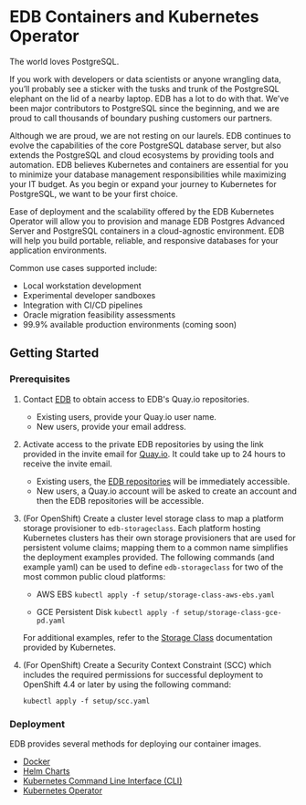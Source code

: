 # EDB Containers and Kubernetes Operator

The world loves PostgreSQL. 

If you work with developers or data scientists or anyone wrangling data, you’ll probably see a sticker with the tusks and trunk of the PostgreSQL elephant on the lid of a nearby laptop. EDB has a lot to do with that.  We’ve been major contributors to PostgreSQL since the beginning, and we are proud to call thousands of boundary pushing customers our partners.

Although we are proud, we are not resting on our laurels. EDB continues to evolve the capabilities of the core PostgreSQL database server, but also extends the PostgreSQL and cloud ecosystems by providing tools and automation.  EDB believes Kubernetes and containers are essential for you to minimize your database management responsibilities while maximizing your IT budget.  As you begin or expand your journey to Kubernetes for PostgreSQL, we want to be your first choice.

Ease of deployment and the scalability offered by the EDB Kubernetes Operator will allow you to provision and manage EDB Postgres Advanced Server and PostgreSQL containers in a cloud-agnostic environment. EDB will help you build portable, reliable, and responsive databases for your application environments.   

Common use cases supported include:
* Local workstation development
* Experimental developer sandboxes
* Integration with CI/CD pipelines
* Oracle migration feasibility assessments
* 99.9% available production environments (coming soon)


## Getting Started

### Prerequisites

1. Contact [EDB](https://github.com/EnterpriseDB/edb-k8s-doc/issues/new?assignees=&labels=&template=quay-io-request-access.md&title=) to obtain access to EDB's Quay.io repositories.  
   * Existing users, provide your Quay.io user name.  
   * New users, provide your email address.

1. Activate access to the private EDB repositories by using the link provided in the invite email for [Quay.io](https://quay.io).  It could take up to 24 hours to receive the invite email. 
   * Existing users, the [EDB repositories](https://quay.io/organization/edb) will be immediately accessible.
   * New users, a Quay.io account will be asked to create an account and then the EDB repositories will be accessible.
   
1. (For OpenShift) Create a cluster level storage class to map a platform storage provisioner to `edb-storageclass`. Each platform hosting Kubernetes clusters has their own storage provisioners that are used for persistent volume claims; mapping them to a common name simplifies the deployment examples provided.  The following commands (and example yaml) can be used to define `edb-storageclass` for two of the most common public cloud platforms:

   * AWS EBS `kubectl apply -f setup/storage-class-aws-ebs.yaml`

   * GCE Persistent Disk `kubectl apply -f setup/storage-class-gce-pd.yaml`

   For additional examples, refer to the [Storage Class](https://kubernetes.io/docs/concepts/storage/storage-classes/) documentation provided by Kubernetes.
   
1. (For OpenShift) Create a Security Context Constraint (SCC) which includes the required permissions for successful deployment to OpenShift 4.4 or later by using the following command:
   ```
   kubectl apply -f setup/scc.yaml
   ```

### Deployment

EDB provides several methods for deploying our container images.

   * [Docker](https://github.com/EnterpriseDB/edb-k8s-doc/tree/master/Docker)
   * [Helm Charts](https://github.com/EnterpriseDB/edb-k8s-doc/tree/master/k8s-helm)
   * [Kubernetes Command Line Interface (CLI)](https://github.com/EnterpriseDB/edb-k8s-doc/tree/master/k8s-CLI)
   * [Kubernetes Operator](https://github.com/EnterpriseDB/edb-k8s-doc/tree/master/k8s-operator)
